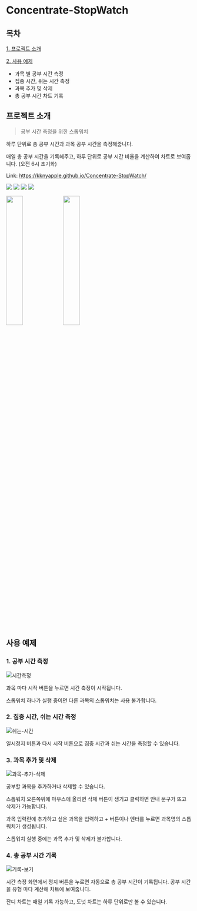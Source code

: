 # Concentrate-StopWatch

## 목차

[1. 프로젝트 소개](#프로젝트-소개)

[2. 사용 예제](#사용-예제)

- 과목 별 공부 시간 측정
- 집중 시간, 쉬는 시간 측정
- 과목 추가 및 삭제
- 총 공부 시간 차트 기록

## 프로젝트 소개

> 공부 시간 측정을 위한 스톱워치

하루 단위로 총 공부 시간과 과목 공부 시간을 측정해줍니다.

매일 총 공부 시간을 기록헤주고, 하루 단위로 공부 시간 비율을 계산하여 차트로 보여줍니다. (오전 6시 초기화)

Link: https://kknyapple.github.io/Concentrate-StopWatch/

<img src="https://img.shields.io/badge/react-61DAFB?style=for-the-badge&logo=react&logoColor=black"> <img src="https://img.shields.io/badge/Typescript-3178C6?style=for-the-badge&logo=typescript&logoColor=white"/> <img src="https://img.shields.io/badge/styled components-DB7093?style=for-the-badge&logo=styled-components&logoColor=white"/> <img src="https://user-images.githubusercontent.com/72698829/226164770-4da7ea6c-995a-49fe-94af-497195fdd645.png"/>

<img src="https://user-images.githubusercontent.com/72698829/228579850-c57a4ca4-df7e-4d01-821c-1c1c7a8eda55.png" width=30%/> <img src="https://user-images.githubusercontent.com/72698829/228582914-b11f9840-461d-4f9f-9439-3df27f21c13b.png" width=30%/>

## 사용 예제

### 1️. 공부 시간 측정

![시간측정](https://user-images.githubusercontent.com/72698829/228579728-ddd6ecc5-3919-4162-9700-d53ce7065b90.gif)

과목 마다 시작 버튼을 누르면 시간 측정이 시작됩니다.

스톱워치 하나가 실행 중이면 다른 과목의 스톱워치는 사용 불가합니다.

### 2️. 집중 시간, 쉬는 시간 측정

![쉬는-시간](https://user-images.githubusercontent.com/72698829/228579758-976bc4b6-9488-4e2d-81b8-4ce000743fd1.gif)

일시정지 버튼과 다시 시작 버튼으로 집중 시간과 쉬는 시간을 측정할 수 있습니다.

### 3️. 과목 추가 및 삭제

![과목-추가-삭제](https://user-images.githubusercontent.com/72698829/228579793-61d3db28-feb5-4640-936b-95d259622b48.gif)

공부할 과목을 추가하거나 삭제할 수 있습니다.

스톱워치 오른쪽위에 마우스에 올리면 삭제 버튼이 생기고 클릭하면 안내 문구가 뜨고 삭제가 가능합니다.

과목 입력란에 추가하고 싶은 과목을 입력하고 + 버튼이나 엔터를 누르면 과목명의 스톱워치가 생성됩니다.

스톱워치 실행 중에는 과목 추가 및 삭제가 불가합니다.

### 4️. 총 공부 시간 기록

![기록-보기](https://user-images.githubusercontent.com/72698829/228579808-1c82e48e-f7b4-4cb6-b59d-b9530ea2e12c.gif)

시간 측정 화면에서 정지 버튼을 누르면 자동으로 총 공부 시간이 기록됩니다. 공부 시간을 유형 마다 계산해 차트에 보여줍니다.

잔디 차트는 매일 기록 가능하고, 도넛 차트는 하루 단위로만 볼 수 있습니다.
